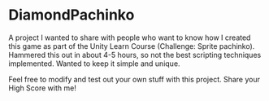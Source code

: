 # DiamondPachinko
A project I wanted to share with people who want to know how I created this game as part of the Unity Learn Course (Challenge: Sprite pachinko). 
Hammered this out in about 4-5 hours, so not the best scripting techniques implemented. 
Wanted to keep it simple and unique.

Feel free to modify and test out your own stuff with this project. Share your High Score with me!
